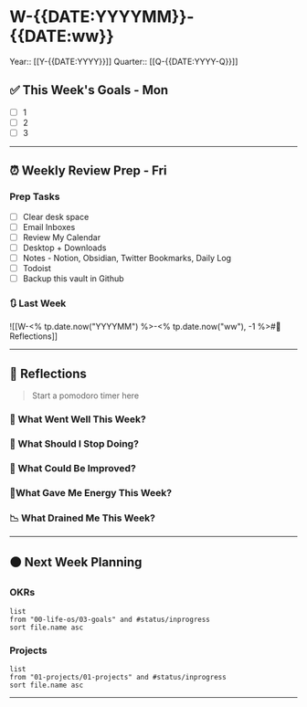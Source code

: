 # W-{{DATE:YYYYMM}}-{{DATE:ww}} 
Year:: [[Y-{{DATE:YYYY}}]]
Quarter:: [[Q-{{DATE:YYYY-Q}}]]

## ✅ This Week's Goals - Mon
- [ ] 1
- [ ] 2
- [ ] 3

---

## ⏰ Weekly Review  Prep - Fri
### Prep Tasks
- [ ] Clear desk space
- [ ] Email Inboxes
- [ ] Review My Calendar
- [ ] Desktop + Downloads
- [ ] Notes - Notion, Obsidian, Twitter Bookmarks, Daily Log
- [ ] Todoist
- [ ] Backup this vault in Github

### 🔃 Last Week
![[W-<% tp.date.now("YYYYMM") %>-<% tp.date.now("ww"), -1 %>#💬 Reflections]]

---

## 💬 Reflections 
> Start a pomodoro timer here

### 🌹 What Went Well This Week?

### 🌵 What Should I Stop Doing?

### 🌱 What Could Be Improved?

### 🔋What Gave Me Energy This Week?

### 📉 What Drained Me This Week?

---
## 🟠 Next Week Planning

### OKRs
```dataview
list
from "00-life-os/03-goals" and #status/inprogress   
sort file.name asc
```

### Projects
```dataview
list
from "01-projects/01-projects" and #status/inprogress   
sort file.name asc
```

---
